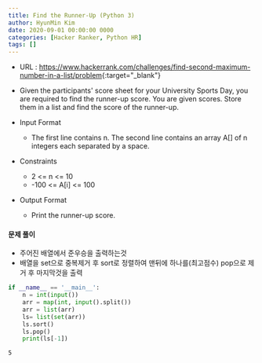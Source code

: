 ```yaml
---
title: Find the Runner-Up (Python 3)
author: HyunMin Kim
date: 2020-09-01 00:00:00 0000
categories: [Hacker Ranker, Python HR]
tags: []
---
```


- URL : <https://www.hackerrank.com/challenges/find-second-maximum-number-in-a-list/problem>{:target="_blank"}

- Given the participants' score sheet for your University Sports Day, you are required to find the runner-up score. You are given  scores. Store them in a list and find the score of the runner-up.

- Input Format
    - The first line contains n. The second line contains an array A[] of n integers each separated by a space.

- Constraints
    - 2 <= n <= 10
    - -100 <= A[i] <= 100

- Output Format
    - Print the runner-up score.

#### 문제 풀이
- 주어진 배열에서 준우승을 출력하는것
- 배열을 set으로 중복제거 후 sort로 정렬하여 맨뒤에 하나를(최고점수) pop으로 제거 후 마지막것을 출력  


```python
if __name__ == '__main__':
    n = int(input())
    arr = map(int, input().split())
    arr = list(arr)
    ls= list(set(arr))
    ls.sort()
    ls.pop()
    print(ls[-1])
```




    5
